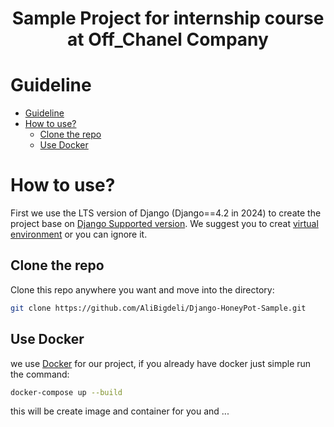 <div align="center">
<h1 align="center">Sample Project for internship course at Off_Chanel Company</h1>
</div>

# Guideline
- [Guideline](#guideline)
- [How to use?](#how-to-use)
  - [Clone the repo](#clone-the-repo)
  - [Use Docker](#Use-Docker)


# How to use?
First we use the LTS version of Django (Django==4.2 in 2024) to create the project base on [Django Supported version](https://www.djangoproject.com/download/). We suggest you to creat [virtual environment](https://docs.python.org/3/library/venv.html) or you can ignore it.

## Clone the repo
Clone this repo anywhere you want and move into the directory:
```bash
git clone https://github.com/AliBigdeli/Django-HoneyPot-Sample.git
```

## Use Docker
we use [Docker](https://www.docker.com/) for our project, if you already have docker just simple run the command:
```bash
docker-compose up --build
```
this will be create image and container for you and ...





